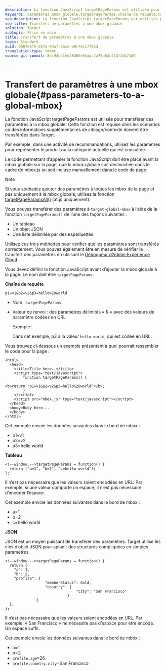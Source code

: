 ```yaml
---
description: La fonction JavaScript targetPageParams est utilisée pour transférer des paramètres à la mbox globale. Cette fonction est requise dans les scénarios où des informations supplémentaires de ciblage/contexte doivent être transférées dans Target.
keywords: paramètres mbox globale;targetPageParams;chaîne de requête;tableau;json;dtm;gestion dynamique des balises
seo-description: La fonction JavaScript targetPageParams est utilisée pour transférer des paramètres à la mbox globale. Cette fonction est requise dans les scénarios où des informations supplémentaires de ciblage/contexte doivent être transférées dans Target.
seo-title: Transfert de paramètres à une mbox globale
solution: Target
subtopic: Prise en main
title: Transfert de paramètres à une mbox globale
topic: Standard
uuid: 058f0ef5-037a-4daf-8a1e-a9c7ecc7f0bd
translation-type: tm+mt
source-git-commit: 8dc94ca1ed48366e6b3ac7a75b03c214f1db71d9

---
```



# Transfert de paramètres à une mbox globale{#pass-parameters-to-a-global-mbox}

La fonction JavaScript targetPageParams est utilisée pour transférer des paramètres à la mbox globale. Cette fonction est requise dans les scénarios où des informations supplémentaires de ciblage/contexte doivent être transférées dans Target.

Par exemple, dans une activité de recommandations, utilisez les paramètres pour représenter le produit ou la catégorie actuelle qui est consultée.

Le code permettant d’appeler la fonction JavaScript doit être placé avant la mbox globale sur la page, que la mbox globale soit déclenchée dans le cadre de mbox.js ou soit incluse manuellement dans le code de page.

>[!NOTE]
>
>Si vous souhaitez ajouter des paramètres à toutes les mbox de la page et pas uniquement à la mbox globale, utilisez la fonction [targetPageParamsAll()](/help/c-implementing-target/c-implementing-target-for-client-side-web/targetpageparamsall.md) (at.js uniquement).

Vous pouvez transférer des paramètres à `target-global-mbox` à l’aide de la fonction `targetPageParams()` de l’une des façons suivantes :

* Un tableau
* Un objet JSON
* Une liste délimitée par des esperluettes

Utilisez ces trois méthodes pour vérifier que les paramètres sont transférés correctement. Vous pouvez également être en mesure de vérifier le transfert des paramètres en utilisant le [Débogueur d’Adobe Experience Cloud](https://docs.adobe.com/content/help/en/debugger/using/experience-cloud-debugger.html).

Vous devez définir la fonction JavaScript avant d’ajouter la mbox globale à la page. Le nom doit être `targetPageParams`.

**Chaîne de requête**

```
p1=v1&p2=v2&p3=hello%20world
```

* Nom : `targetPageParams`
* Valeur de renvoi : des paramètres délimités « &amp; » avec des valeurs de paramètre codées en URL

   Exemple :

   Dans cet exemple, p3 a la valeur `hello world`, qui est codée en URL.

Vous trouvez ci-dessous un exemple présentant à quoi pourrait ressembler le code pour la page :

```
<html> 
  <head> 
    <title>Title here..</title> 
    <script type="text/javascript"> 
        function targetPageParams() { 
           
<b>return "p1=v1&p2=v2&p3=hello%20world"</b>; 
        } 
    </script> 
    <script src="mbox.js" type="text/javascript"></script> 
  </head> 
  <body>Body here... 
  </body> 
</html>
```

Cet exemple envoie les données suivantes dans le bord de mbox :

* p1=v1
* p2=v2
* p3=hello world

**Tableau**

```
<!--window.-->targetPageParams = function() { 
  return ["a=1", "b=2", "c=hello world"]; 
}; 
```

Il n’est pas nécessaire que les valeurs soient encodées en URL. Par exemple, si une valeur comporte un espace, il n’est pas nécessaire d’encoder l’espace.

Cet exemple envoie les données suivantes dans le bord de mbox :

* a=1
* b=2
* c=hello world

**JSON**

JSON est un moyen puissant de transférer des paramètres. Target utilise les clés d’objet JSON pour aplanir des structures compliquées en simples paramètres.

```
<!--window.-->targetPageParams = function() { 
  return { 
    "a": 1, 
    "b": 2, 
    "profile": { 
                  "memberStatus": Gold, 
                  "country": { 
                                "city": "San Francisco" 
                            } 
              } 
  }; 
}; 
```

Il n’est pas nécessaire que les valeurs soient encodées en URL. Par exemple, « San Francisco » ne nécessite pas d’espace pour être encodé. Un espace suffit.

Cet exemple envoie les données suivantes dans le bord de mbox :

* a=1
* b=2
* `profile.age`=26
* `profile.country.city`=San Francisco